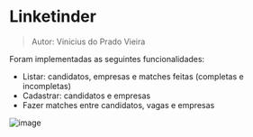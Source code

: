 # Linketinder
>Autor: Vinicius do Prado Vieira

Foram implementadas as seguintes funcionalidades:
- Listar: candidatos, empresas e matches feitas (completas e incompletas)
- Cadastrar: candidatos e empresas
- Fazer matches entre candidatos, vagas e empresas

![image](https://user-images.githubusercontent.com/31973401/186746705-d820813b-0962-46ab-ad5a-5a9a5d1ac5d5.png)
